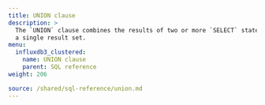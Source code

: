 ```yaml
---
title: UNION clause
description: > 
  The `UNION` clause combines the results of two or more `SELECT` statements into
  a single result set.
menu:
  influxdb3_clustered:
    name: UNION clause
    parent: SQL reference
weight: 206

source: /shared/sql-reference/union.md
---
```


<!-- 
The content of this page is at /content/shared/sql-reference/union.md
-->

